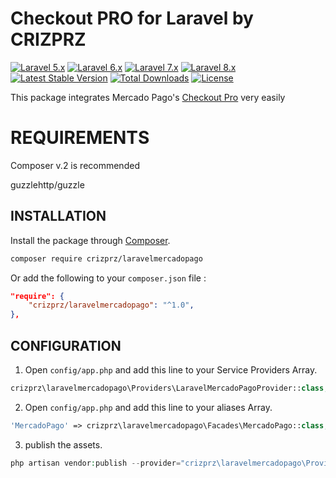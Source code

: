 # Checkout PRO for Laravel by CRIZPRZ

[![Laravel 5.x](https://img.shields.io/badge/Laravel-5.x-orange.svg)](https://laravel.com/docs/5.8)
[![Laravel 6.x](https://img.shields.io/badge/Laravel-6.x-blue.svg)](https://laravel.com/docs/6.x)
[![Laravel 7.x](https://img.shields.io/badge/Laravel-7.x-red.svg)](https://laravel.com/docs/7.x)
[![Laravel 8.x](https://img.shields.io/badge/Laravel-8.x-red.svg)](https://laravel.com)
[![Latest Stable Version](https://poser.pugx.org/crizprz/pwacrizprz/v/stable)](https://packagist.org/packages/crizprz/laravelmercadopago)
[![Total Downloads](https://poser.pugx.org/crizprz/laravelmercadopago/downloads)](https://packagist.org/packages/crizprz/laravelmercadopago)
[![License](https://poser.pugx.org/composer/composer/license)](//https://packagist.org/packages/crizprz/laravelmercadopago)



This package integrates Mercado Pago's [Checkout Pro](https://www.mercadopago.com.mx/developers/es/guides/online-payments/checkout-pro/introduction) very easily

 
REQUIREMENTS
====

Composer v.2 is recommended

guzzlehttp/guzzle


## INSTALLATION

Install the package through [Composer](http://getcomposer.org/).

```bash
composer require crizprz/laravelmercadopago
```
Or add the following to your `composer.json` file :
```json
"require": {
    "crizprz/laravelmercadopago": "^1.0",
},
```

## CONFIGURATION
1. Open `config/app.php` and add this line to your Service Providers Array.
```php
crizprz\laravelmercadopago\Providers\LaravelMercadoPagoProvider::class,
```

2. Open `config/app.php` and add this line to your aliases Array.
```php
'MercadoPago' => crizprz\laravelmercadopago\Facades\MercadoPago::class,
```

3. publish the assets.
```php
php artisan vendor:publish --provider="crizprz\laravelmercadopago\Providers\LaravelMercadoPagoProvider"
```



